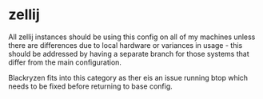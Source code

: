 # zellij
All zellij instances should be using this config on all of my machines unless there are differences due to local hardware or variances in usage - this should be addressed by having a separate branch for those systems that differ from the main configuration.

Blackryzen fits into this category as ther eis an issue running btop which needs to be fixed before returning to base config.
